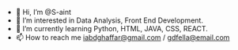 - 👋 Hi, I’m @S-aint
- 👀 I’m interested in Data Analysis, Front End Development.
- 🌱 I’m currently learning Python, HTML, JAVA, CSS, REACT.
- 📫 How to reach me iabdghaffar@gmail.com / gdfella@email.com

<!---
S-ain/S-ain is a ✨ special ✨ repository because its `README.md` (this file) appears on your GitHub profile.
You can click the Preview link to take a look at your changes.
--->
